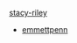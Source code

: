 <!-- Please use Markdown to create a link to your Github profile using either your name or github user name as the text, and place your name alphabetically on this page. -->

[stacy-riley](https://github.com/stacy-riley)
* [emmettpenn](https://github.com/chingu-voyages/v47-tier1-team-04/pull/35)


